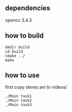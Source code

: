 ## dependencies
opencv 3.4.3
## how to build
```
mkdir build
cd build
cmake ../
make
```
## how to use
first copy stereo.avi to videos/
```
./Main task1
./Main task2
./Main task3
```